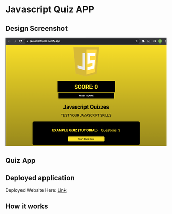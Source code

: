 # Javascript Quiz APP

## Design Screenshot

![Design Screenshot](./public/Images/Design.png)

## Quiz App


## Deployed application

Deployed Website Here: [Link](https://javascriptquizz.netlify.app/)

## How it works
